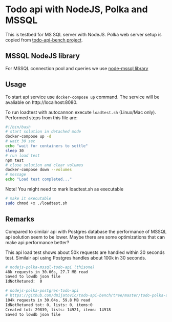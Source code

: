 # Todo api with NodeJS, Polka and MSSQL

This is testbed for MS SQL server with NodeJS. Polka web server setup is copied from [todo-api-bench project](https://github.com/dmijatovic/todo-api-bench/tree/master/todo-polka-api).

## MSSQL NodeJS library

For MSSQL connection pool and queries we use [node-mssql library](https://github.com/tediousjs/node-mssql#pool-management)

## Usage

To start api service use `docker-compose up` command. The service will be avaliable on http://localhost:8080.

To run loadtest with autocannon execute `loadtest.sh` (Linux/Mac only). Performed steps from this file are:

```bash
#!/bin/bash
# start solution in detached mode
docker-compose up -d
# wait 30 sec
echo "wait for containers to settle"
sleep 30
# run load test
npm test
# close solution and clear volumes
docker-compose down --volumes
# message
echo "Load test completed..."
```

Note! You might need to mark loadtest.sh as executable

```bash
# make it executable
sudo chmod +x ./loadtest.sh
```

## Remarks

Compared to similair api with Postgres database the performance of MSSQL api solution seem to be lower. Maybe there are some optimizations that can make api performance better?

This api load test shows about 50k requests are handled within 30 seconds test. Similair api using Postgres handles about 100k in 30 seconds.

```bash
# nodejs-polka-mssql-todo-api (thisone)
48k requests in 30.06s, 27.7 MB read
Saved to lowdb json file
IdNotRetuned:  0

# nodejs-polka-postgres-todo-api
# https://github.com/dmijatovic/todo-api-bench/tree/master/todo-polka-api
104k requests in 30.04s, 59.8 MB read
IdNotRetuned tot: 0, lists: 0, items:0
Created tot: 29839, lists: 14921, items: 14918
Saved to lowdb json file
```
